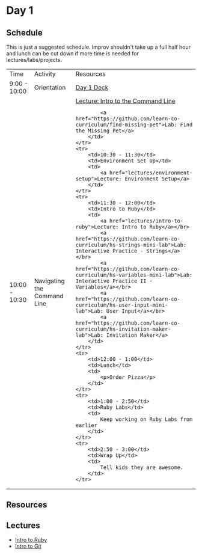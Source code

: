 # Day 1

## Schedule

This is just a suggested schedule. Improv shouldn't take up a full half hour and lunch can be cut down if more time is needed for lectures/labs/projects.

<table>
    <tr>
        <td>Time</td>
        <td>Activity</td>
        <td>Resources</td>
    </tr>
    <tr>
        <td>9:00 - 10:00</td>
        <td>Orientation</td>
        <td>
            <a href="https://docs.google.com/presentation/d/1mlaIykpMkEtuGoOOKpup_dcJGLfew3RGAL3rHlwvQmg/edit#slide=id.p">Day 1 Deck</a>
        </td>
    </tr>
    <tr>
        <td>10:00 - 10:30</td>
        <td>Navigating the Command Line</td>
        <td>
            <a href="lectures/intro-to-command-line">Lecture: Intro to the Command Line</a></br>
            
            <a href="https://github.com/learn-co-curriculum/find-missing-pet">Lab: Find the Missing Pet</a>
        </td>
    </tr>
    <tr>
        <td>10:30 - 11:30</td>
        <td>Environment Set Up</td>
        <td>
            <a href="lectures/environment-setup">Lecture: Environment Setup</a>
        </td>
    </tr>
    <tr>
        <td>11:30 - 12:00</td>
        <td>Intro to Ruby</td>
        <td>
            <a href="lectures/intro-to-ruby">Lecture: Intro to Ruby</a></br>
            <a href="https://github.com/learn-co-curriculum/hs-strings-mini-lab">Lab: Interactive Practice - Strings</a></br>
            <a href="https://github.com/learn-co-curriculum/hs-variables-mini-lab">Lab: Interactive Practice II - Variables</a></br>
            <a href="https://github.com/learn-co-curriculum/hs-user-input-mini-lab">Lab: User Input</a></br>
            <a href="https://github.com/learn-co-curriculum/hs-invitation-maker-lab">Lab: Invitation Maker</a>
        </td>
    </tr>
    <tr>
        <td>12:00 - 1:00</td>
        <td>Lunch</td>
        <td>
            <p>Order Pizza</p>
        </td>
    </tr>
    <tr>
        <td>1:00 - 2:50</td>
        <td>Ruby Labs</td>
        <td>
            Keep working on Ruby Labs from earlier
        </td>
    </tr>
    <tr>
        <td>2:50 - 3:00</td>
        <td>Wrap Up</td>
        <td>
            Tell kids they are awesome.
        </td>
    </tr>
</table>

## Resources

## Lectures

- [Intro to Ruby](lectures/ruby-methods)
- [Intro to Git](lectures/intro-to-git)

